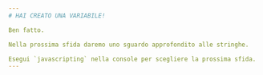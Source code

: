 ```yaml
---
# HAI CREATO UNA VARIABILE!

Ben fatto.

Nella prossima sfida daremo uno sguardo approfondito alle stringhe.

Esegui `javascripting` nella console per scegliere la prossima sfida.
---
```

